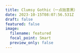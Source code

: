 ```yaml
---
title: Clumsy Gothic（一点拙意黑）
date: 2023-10-15T08:07:56.531Z
draft: false
featured: false
image:
  filename: featured
  focal_point: Smart
  preview_only: false
---
```

